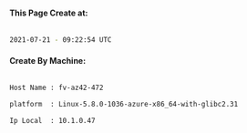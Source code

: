 
   
#### This Page Create at:

```bash

2021-07-21 - 09:22:54 UTC

```

#### Create By Machine:

```bash

Host Name : fv-az42-472

platform  : Linux-5.8.0-1036-azure-x86_64-with-glibc2.31

Ip Local  : 10.1.0.47

```

